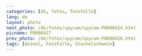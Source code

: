 ```yaml
---
categories: [de, fotos, fotofalle]
lang: de
layout: photo
next_photo: /de/fotos/spycam/spycam-P0000424.html
picname: P0000427
prev_photo: /de/fotos/spycam/spycam-P0000426.html
tags: [Animal, Fotofalle, Stachelschwein]
---
```

